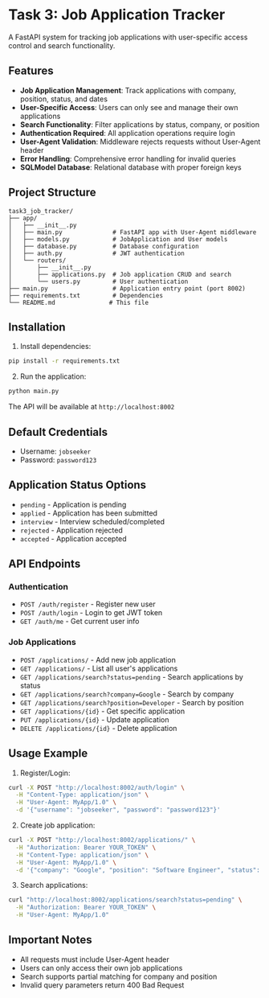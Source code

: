 # Task 3: Job Application Tracker

A FastAPI system for tracking job applications with user-specific access control and search functionality.

## Features

- **Job Application Management**: Track applications with company, position, status, and dates
- **User-Specific Access**: Users can only see and manage their own applications
- **Search Functionality**: Filter applications by status, company, or position
- **Authentication Required**: All application operations require login
- **User-Agent Validation**: Middleware rejects requests without User-Agent header
- **Error Handling**: Comprehensive error handling for invalid queries
- **SQLModel Database**: Relational database with proper foreign keys

## Project Structure

```
task3_job_tracker/
├── app/
│   ├── __init__.py
│   ├── main.py              # FastAPI app with User-Agent middleware
│   ├── models.py            # JobApplication and User models
│   ├── database.py          # Database configuration
│   ├── auth.py              # JWT authentication
│   └── routers/
│       ├── __init__.py
│       ├── applications.py  # Job application CRUD and search
│       └── users.py         # User authentication
├── main.py                  # Application entry point (port 8002)
├── requirements.txt         # Dependencies
└── README.md               # This file
```

## Installation

1. Install dependencies:
```bash
pip install -r requirements.txt
```

2. Run the application:
```bash
python main.py
```

The API will be available at `http://localhost:8002`

## Default Credentials

- Username: `jobseeker`
- Password: `password123`

## Application Status Options

- `pending` - Application is pending
- `applied` - Application has been submitted
- `interview` - Interview scheduled/completed
- `rejected` - Application rejected
- `accepted` - Application accepted

## API Endpoints

### Authentication
- `POST /auth/register` - Register new user
- `POST /auth/login` - Login to get JWT token
- `GET /auth/me` - Get current user info

### Job Applications
- `POST /applications/` - Add new job application
- `GET /applications/` - List all user's applications
- `GET /applications/search?status=pending` - Search applications by status
- `GET /applications/search?company=Google` - Search by company
- `GET /applications/search?position=Developer` - Search by position
- `GET /applications/{id}` - Get specific application
- `PUT /applications/{id}` - Update application
- `DELETE /applications/{id}` - Delete application

## Usage Example

1. Register/Login:
```bash
curl -X POST "http://localhost:8002/auth/login" \
  -H "Content-Type: application/json" \
  -H "User-Agent: MyApp/1.0" \
  -d '{"username": "jobseeker", "password": "password123"}'
```

2. Create job application:
```bash
curl -X POST "http://localhost:8002/applications/" \
  -H "Authorization: Bearer YOUR_TOKEN" \
  -H "Content-Type: application/json" \
  -H "User-Agent: MyApp/1.0" \
  -d '{"company": "Google", "position": "Software Engineer", "status": "applied"}'
```

3. Search applications:
```bash
curl "http://localhost:8002/applications/search?status=pending" \
  -H "Authorization: Bearer YOUR_TOKEN" \
  -H "User-Agent: MyApp/1.0"
```

## Important Notes

- All requests must include User-Agent header
- Users can only access their own job applications
- Search supports partial matching for company and position
- Invalid query parameters return 400 Bad Request
